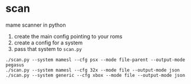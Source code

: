 # scan
mame scanner in python

1. create the main config pointing to your roms
2. create a config for a system
3. pass that system to `scan.py`


```
./scan.py --system mamesl --cfg psx --mode file-parent --output-mode pegasus
./scan.py --system mamesl --cfg 32x --mode file --output-mode json
./scan.py --system generic --cfg xbox --mode file --output-mode json
```
